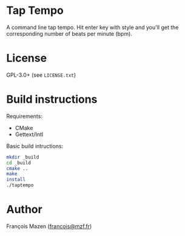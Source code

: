 Tap Tempo
=========

A command line tap tempo. Hit enter key with style and you'll get the corresponding number of beats per minute (bpm).

# License

GPL-3.0+ (see `LICENSE.txt`)

# Build instructions

Requirements:
- CMake
- Gettext/Intl

Basic build intructions:
```bash
mkdir _build
cd _build
cmake ..
make
install
./taptempo
```
# Author
François Mazen (francois@mzf.fr)

